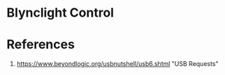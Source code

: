 # Blynclight Control

# References
1. https://www.beyondlogic.org/usbnutshell/usb6.shtml "USB Requests"